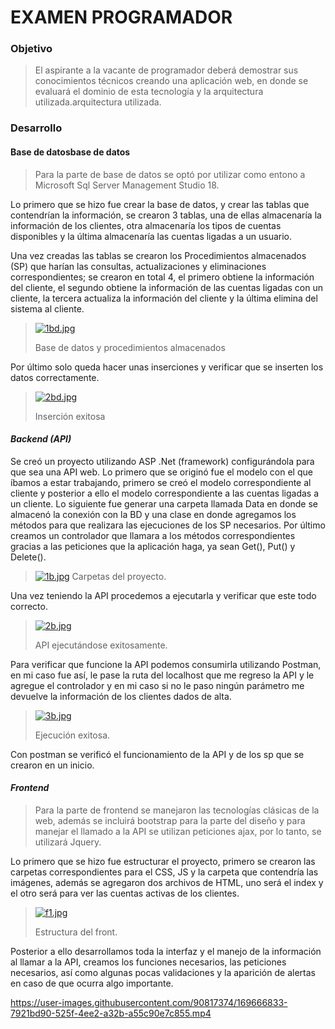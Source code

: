 # EXAMEN PROGRAMADOR

### Objetivo
> El aspirante a la vacante de programador deberá demostrar sus conocimientos técnicos
creando una aplicación web, en donde se evaluará el dominio de esta tecnología y la
arquitectura utilizada.arquitectura utilizada.

### Desarrollo
#### Base de datosbase de datos
> Para la parte de base de datos se optó por utilizar como entono a Microsoft Sql Server Management Studio 18.

Lo primero que se hizo fue crear la base de datos, y crear las tablas que contendrían la información, se crearon 3 tablas, una de ellas almacenaría la información de los clientes, otra almacenaría los tipos de cuentas disponibles y la última almacenaría las cuentas ligadas a un usuario.

Una vez creadas las tablas se crearon los Procedimientos almacenados (SP) que harían las consultas, actualizaciones y eliminaciones correspondientes; se crearon en total 4, el primero obtiene la información del cliente, el segundo obtiene la información de las cuentas ligadas con un cliente, la tercera actualiza la información del cliente y la última elimina del sistema al cliente.

> [![1bd.jpg](https://i.postimg.cc/br8yHxr8/1bd.jpg)](https://postimg.cc/hzyRK7V3)
> 
>Base de datos y procedimientos almacenados 

Por último solo queda hacer unas inserciones y verificar que se inserten los datos correctamente.

>[![2bd.jpg](https://i.postimg.cc/Lsbv1DyY/2bd.jpg)](https://postimg.cc/sB5pFYCs)
>
>Inserción exitosa

#### ***Backend (API)***
Se creó un proyecto utilizando ASP .Net (framework) configurándola para que sea una API web. Lo primero que se originó fue el modelo con el que íbamos a estar trabajando, primero se creó el modelo correspondiente al cliente y posterior a ello el modelo correspondiente a las cuentas ligadas a un cliente.
Lo siguiente fue generar una carpeta llamada Data en donde se almacenó la conexión con la BD y una clase en donde agregamos los métodos para que realizara las ejecuciones de los SP necesarios.
Por último creamos un controlador que llamara a los métodos correspondientes gracias a las peticiones que la aplicación haga, ya sean Get(), Put() y Delete().

> [![1b.jpg](https://i.postimg.cc/gkzRGRDf/1b.jpg)](https://postimg.cc/0r4rfzhf)
Carpetas del proyecto.

Una vez teniendo la API procedemos a ejecutarla y verificar que este todo correcto.
> [![2b.jpg](https://i.postimg.cc/vZRsW7NK/2b.jpg)](https://postimg.cc/1fK2SFP0)
>
>API ejecutándose exitosamente.

Para verificar que funcione la API podemos consumirla utilizando Postman, en mi caso fue así, le pase la ruta del localhost que me regreso la API y le agregue el controlador y en mi caso si no le paso ningún parámetro me devuelve la información de los clientes dados de alta.

> [![3b.jpg](https://i.postimg.cc/sxvMZPNX/3b.jpg)](https://postimg.cc/0K1kTSxR)
>
>Ejecución exitosa.

Con postman se verificó el funcionamiento de la API y de los sp que se crearon en un inicio.

#### ***Frontend***
>Para la parte de frontend se manejaron las tecnologías clásicas de la web, además se incluirá bootstrap para la parte del diseño y para manejar el llamado a la API se utilizan peticiones ajax, por lo tanto, se utilizará Jquery.

Lo primero que se hizo fue estructurar el proyecto, primero se crearon las carpetas correspondientes para el CSS, JS y la carpeta que contendría las imágenes, además se agregaron dos archivos de HTML, uno será el index y el otro será para ver las cuentas activas de los clientes.

> [![f1.jpg](https://i.postimg.cc/tJshHnWK/f1.jpg)](https://postimg.cc/K3yKPz9f)
>
>Estructura del front.

Posterior a ello desarrollamos toda la interfaz y el manejo de la información al llamar a la API, creamos los funciones necesarios, las peticiones necesarios, así como algunas pocas validaciones y la aparición de alertas en caso de que ocurra algo importante.



https://user-images.githubusercontent.com/90817374/169666833-7921bd90-525f-4ee2-a32b-a55c90e7c855.mp4

